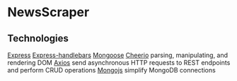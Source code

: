 # NewsScraper

## Technologies
[Express]()
[Express-handlebars]()
[Mongoose](https://www.npmjs.com/package/mongoose)
[Cheerio](https://www.npmjs.com/package/cheerio) parsing, manipulating, and rendering DOM
[Axios](https://www.npmjs.com/package/axios) send asynchronous HTTP requests to REST endpoints and perform CRUD operations
[Mongojs](https://www.npmjs.com/package/mongojs) simplify MongoDB connections